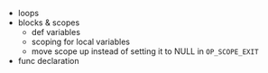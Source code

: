 - loops 
- blocks & scopes
    - def variables
    - scoping for local variables
    - move scope up instead of setting it to NULL in ```OP_SCOPE_EXIT```
- func declaration
